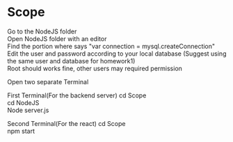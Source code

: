 # Scope

Go to the NodeJS folder  
Open NodeJS folder with an editor  
Find the portion where says "var connection = mysql.createConnection"  
Edit the user and password according to your local database (Suggest using the same user and database for homework1)  
Root should works fine, other users may required permission  





Open two separate Terminal

First Terminal(For the backend server)
cd Scope  
cd NodeJS  
Node server.js  


Second Terminal(For the react)
cd Scope  
npm start  
